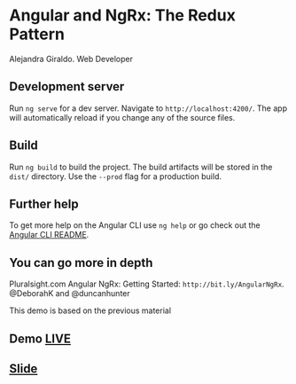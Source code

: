 # Angular and NgRx: The Redux Pattern

Alejandra Giraldo.
Web Developer

## Development server

Run `ng serve` for a dev server. Navigate to `http://localhost:4200/`. The app will automatically reload if you change any of the source files.

## Build

Run `ng build` to build the project. The build artifacts will be stored in the `dist/` directory. Use the `--prod` flag for a production build.

## Further help

To get more help on the Angular CLI use `ng help` or go check out the [Angular CLI README](https://github.com/angular/angular-cli/blob/master/README.md).

## You can go more in depth

Pluralsight.com Angular NgRx: Getting Started: `http://bit.ly/AngularNgRx`.
@DeborahK and @duncanhunter

This demo is based on the previous material


## Demo [LIVE](https://redux-bases.now.sh/)

## [Slide](https://ngrx-redux-bases.now.sh/)